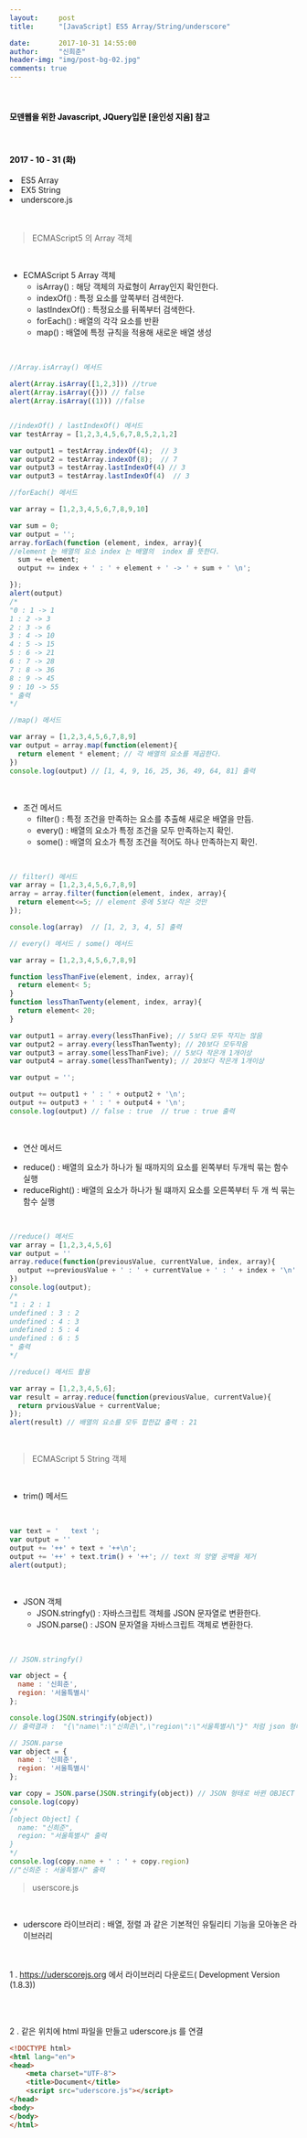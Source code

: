 ```yaml
---
layout:     post
title:      "[JavaScript] ES5 Array/String/underscore"

date:       2017-10-31 14:55:00
author:     "신희준"
header-img: "img/post-bg-02.jpg"
comments: true
---
```


<meta name="description" content="javascript, javascript 객체, javascript프로토타입, javascript생성자,javascript함수,javascript생성자함수
">
<br>
<H4 style ="font-weight:bold; color:black;"> 모덴웹을 위한 Javascript, JQuery입문 [윤인성 지음] 참고</H4>
<br>
<H4 style ="font-weight:bold; color : black">2017 - 10 - 31 (화)</H4>
<li>ES5 Array</li>
<li>EX5 String</li>
<li>underscore.js</li>
<br>
<br>


> ECMAScript5 의 Array 객체

<br>

* ECMAScript 5 Array 객체
  - isArray() : 해당 객체의 자료형이 Array인지 확인한다.
  - indexOf() : 특정 요소를 앞쪽부터 검색한다.
  - lastIndexOf() : 특정요소를 뒤쪽부터 검색한다.
  - forEach() : 배열의 각각 요소를 반환
  - map() : 배열에 특정 규칙을 적용해 새로운 배열 생성

<br>

~~~JavaScript
//Array.isArray() 메서드

alert(Array.isArray([1,2,3])) //true
alert(Array.isArray({})) // false
alert(Array.isArray((1))) //false


//indexOf() / lastIndexOf() 메서드
var testArray = [1,2,3,4,5,6,7,8,5,2,1,2]

var output1 = testArray.indexOf(4);  // 3
var output2 = testArray.indexOf(8);  // 7
var output3 = testArray.lastIndexOf(4) // 3
var output3 = testArray.lastIndexOf(4)  // 3

//forEach() 메서드

var array = [1,2,3,4,5,6,7,8,9,10]

var sum = 0;
var output = '';
array.forEach(function (element, index, array){
//element 는 배열의 요소 index 는 배열의  index 를 뜻한다.
  sum += element;
  output += index + ' : ' + element + ' -> ' + sum + ' \n';

});
alert(output)
/*
"0 : 1 -> 1
1 : 2 -> 3
2 : 3 -> 6
3 : 4 -> 10
4 : 5 -> 15
5 : 6 -> 21
6 : 7 -> 28
7 : 8 -> 36
8 : 9 -> 45
9 : 10 -> 55
" 출력
*/

//map() 메서드

var array = [1,2,3,4,5,6,7,8,9]
var output = array.map(function(element){
  return element * element; // 각 배열의 요소를 제곱한다.
})
console.log(output) // [1, 4, 9, 16, 25, 36, 49, 64, 81] 출력

~~~

<br>

* 조건 메서드
  - filter() : 특정 조건을 만족하는 요소를 추출해 새로운 배열을 만듬.
  - every() : 배열의 요소가 특정 조건을 모두 만족하는지 확인.
  - some() : 배열의 요소가 특정 조건을 적어도 하나 만족하는지 확인.
<br>

~~~javascript
// filter() 메서드
var array = [1,2,3,4,5,6,7,8,9]
array = array.filter(function(element, index, array){
  return element<=5; // element 중에 5보다 작은 것만
});

console.log(array)  // [1, 2, 3, 4, 5] 출력
~~~

~~~javascript
// every() 메서드 / some() 메서드

var array = [1,2,3,4,5,6,7,8,9]

function lessThanFive(element, index, array){
  return element< 5;
}
function lessThanTwenty(element, index, array){
  return element< 20;
}

var output1 = array.every(lessThanFive); // 5보다 모두 작지는 않음
var output2 = array.every(lessThanTwenty); // 20보다 모두작음
var output3 = array.some(lessThanFive); // 5보다 작은개 1개이상
var output4 = array.some(lessThanTwenty); // 20보다 작은개 1개이상

var output = '';

output += output1 + ' : ' + output2 + '\n';
output += output3 + ' : ' + output4 + '\n';
console.log(output) // false : true  // true : true 출력
~~~

<br>

* 연산 메서드
 - reduce() : 배열의 요소가 하나가 될 때까지의 요소를 왼쪽부터 두개씩 묶는 함수 실행
 - reduceRight() : 배열의 요소가 하나가 될 떄까지 요소를 오른쪽부터 두 개 씩 묶는 함수 실행

<br>

~~~javascript
//reduce() 메서드
var array = [1,2,3,4,5,6]
var output = ''
array.reduce(function(previousValue, currentValue, index, array){
  output +=previousValue + ' : ' + currentValue + ' : ' + index + '\n'
})
console.log(output);
/*
"1 : 2 : 1
undefined : 3 : 2
undefined : 4 : 3
undefined : 5 : 4
undefined : 6 : 5
" 출력
*/
~~~

~~~javascript
//reduce() 메서드 활용

var array = [1,2,3,4,5,6];
var result = array.reduce(function(previousValue, currentValue){
  return prviousValue + currentValue;  
});
alert(result) // 배열의 요소를 모두 합한값 출력 : 21
~~~

<br>

> ECMAScript 5 String 객체

<br>

* trim() 메서드

<br>

~~~javascript
var text = '   text ';
var output = ''
output += '++' + text + '++\n';
output += '++' + text.trim() + '++'; // text 의 양옆 공백을 제거
alert(output);
~~~

<br>

* JSON 객체
  - JSON.stringfy() : 자바스크립트 객체를 JSON 문자열로 변환한다.
  - JSON.parse() : JSON 문자열을 자바스크립트 객체로 변환한다.

<br>


~~~javascript
// JSON.stringfy()

var object = {
  name : '신희준',
  region: '서울특별시'
};

console.log(JSON.stringify(object))
// 출력결과 :  "{\"name\":\"신희준\",\"region\":\"서울특별시\"}" 처럼 json 형태로 나타난다.
~~~

~~~javascript
// JSON.parse
var object = {
  name : '신희준',
  region: '서울특별시'
};

var copy = JSON.parse(JSON.stringify(object)) // JSON 형태로 바뀐 OBJECT 를 다시 객체형태로
console.log(copy)
/*
[object Object] {
  name: "신희준",
  region: "서울특별시" 출력
}
*/
console.log(copy.name + ' : ' + copy.region)
//"신희준 : 서울특별시" 출력
~~~

> userscore.js

<br>

* uderscore 라이브러리 : 배열, 정렬 과 같은 기본적인 유틸리티 기능을 모아놓은 라이브러리

<br><br>
1 . <a href = "https://uderscorejs.org">https://uderscorejs.org</a> 에서 라이브러리 다운로드( Development Version (1.8.3))

<br><br>

2 . 같은 위치에 html 파일을 만들고 uderscore.js 를 연결

~~~html
<!DOCTYPE html>
<html lang="en">
<head>
    <meta charset="UTF-8">
    <title>Document</title>
    <script src="uderscore.js"></script>
</head>
<body>
</body>
</html>
~~~
